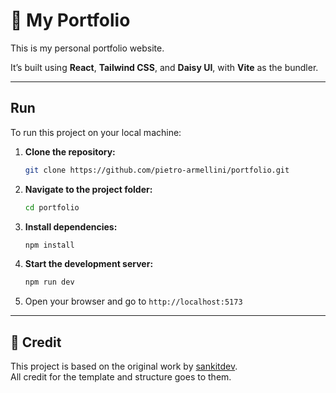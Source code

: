 
# 💼 My Portfolio

This is my personal portfolio website.

It’s built using **React**, **Tailwind CSS**, and **Daisy UI**, with **Vite** as the bundler.

---

## Run

To run this project on your local machine:

1. **Clone the repository:**

   ```bash
   git clone https://github.com/pietro-armellini/portfolio.git
   ```

2. **Navigate to the project folder:**

   ```bash
   cd portfolio
   ```

3. **Install dependencies:**

   ```bash
   npm install
   ```

4. **Start the development server:**

   ```bash
   npm run dev
   ```

5. Open your browser and go to `http://localhost:5173`

---

## 🙌 Credit

This project is based on the original work by [sankitdev](https://github.com/sankitdev/portfolio).  
All credit for the template and structure goes to them.